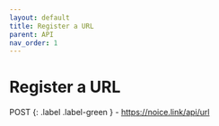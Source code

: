```yaml
---
layout: default
title: Register a URL
parent: API
nav_order: 1
---
```


# Register a URL
POST
{: .label .label-green } - https://noice.link/api/url

